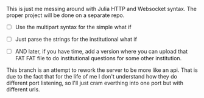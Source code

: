 This is just me messing around with Julia HTTP and Websocket syntax. The proper project will be done on a separate repo. 

- [ ] Use the multipart syntax for the simple what if
- [ ] Just parse the strings for the institutional what if
- [ ] AND later, if you have time, add a version where you can upload that FAT FAT file to do institutional questions for some other institution. 


This branch is an attempt to rework the server to be more like an api. That is due to the fact that for the life of me I don't understand how they do different port listening, so I'll just cram everthing into one port but with different urls.